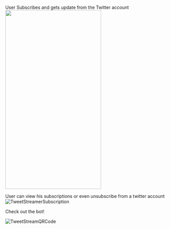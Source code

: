 User Subscribes and gets update from the Twitter account
<img src="https://user-images.githubusercontent.com/84120092/193036381-267e5ec6-9986-4d23-84c0-554070d22522.jpeg" width="300" height="560">



User can view his subscriptions or even unsubscribe from a twitter account
![TweetStreamerSubscription](https://user-images.githubusercontent.com/84120092/193036442-12b0e145-e1fe-44e2-8e8a-d9ce202c0f98.jpeg)



Check out the bot!  

![TweetStreamQRCode](https://user-images.githubusercontent.com/84120092/193036478-410f57b2-a4b8-4749-bef1-2a6341a9a2fd.jpeg)
